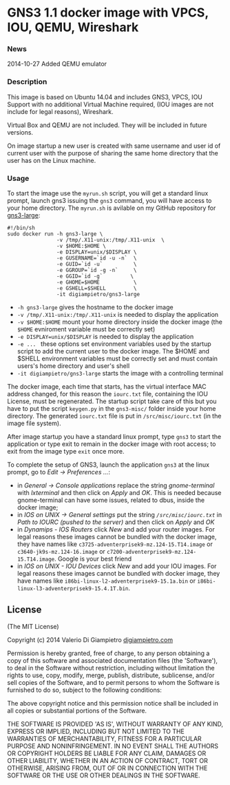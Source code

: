 # GNS3 1.1 docker image with VPCS, IOU, QEMU, Wireshark

### News

2014-10-27 Added QEMU emulator

### Description

This image is based on Ubuntu 14.04 and includes GNS3, VPCS, IOU Support with no additional Virtual Machine required, (IOU images are not include for legal reasons), Wireshark.

Virtual Box and QEMU are not included. They will be included in future versions.

On image startup a new user is created with same username and user id of current user with the purpose of sharing the same home directory that the user has on the Linux machine.

### Usage

To start the image use the `myrun.sh` script, you will get a standard linux prompt, launch gns3 issuing the `gns3` command, you will have access to your home directory. The `myrun.sh` is avilable on my GitHub repository for [gns3-large](https://github.com/digiampietro/gns3-large):

```
#!/bin/sh
sudo docker run -h gns3-large \
                -v /tmp/.X11-unix:/tmp/.X11-unix  \
                -v $HOME:$HOME \
                -e DISPLAY=unix/$DISPLAY \
                -e GUSERNAME=`id -u -n`  \
                -e GUID=`id -u`          \
                -e GGROUP=`id -g -n`     \
                -e GGID=`id -g`         \
                -e GHOME=$HOME           \
                -e GSHELL=$SHELL         \
                -it digiampietro/gns3-large
```

* `-h gns3-large` gives the hostname to the docker image
* `-v /tmp/.X11-unix:/tmp/.X11-unix` is needed to display the application
* `-v $HOME:$HOME` mount your home directory inside the docker image (the `$HOME` evniroment variable must be correctly set) 
* `-e DISPLAY=unix/$DISPLAY` is needed to display the application
* `-e ... ` these options set environment variables used by the startup script to add the current user to the docker image. The $HOME and $SHELL environment variables must be correctly set and must contain users's home directory and user's shell
* `-it digiampietro/gns3-large` starts the image with a controlling terminal

The docker image, each time that starts, has the virtual interface MAC address changed, for this reason the `iourc.txt` file, containing the IOU License, must be regenerated. The startup script take care of this but you have to put the script `keygen.py` in the `gns3-misc/` folder inside your home directory. The generated `iourc.txt` file is put in `/src/misc/iourc.txt` (in the image file system).

After image startup you have a standard linux prompt, type `gns3` to start the application or type exit to remain in the docker image with root access; to exit from the image type `exit` once more.

To complete the setup of GNS3, launch the application `gns3` at the linux prompt, go to *Edit -> Preferences ...*:

* in *General -> Console applications* replace the string _gnome-terminal_ with _lxterminal_ and then click on *Apply* and *OK*. This is needed because gnome-terminal can have some issues, related to dbus,  inside the docker image;
* in *IOS on UNIX -> General settings* put the string *`/src/misc/iourc.txt`* in *Path to IOURC (pushed to the server)* and then click on *Apply* and *OK* 
* in *Dynamips - IOS Routers* click _New_ and add your router images. For legal reasons these images cannot be bundled with the docker image, they have names like `c3725-adventerprisek9-mz.124-15.T14.image` or `c3640-jk9s-mz.124-16.image` or `c7200-adventerprisek9-mz.124-15.T14.image`. Google is your best friend
* in *IOS on UNIX - IOU Devices* click _New_ and add your IOU images. For legal reasons these images cannot be bundled with docker image, they have names like `i86bi-linux-l2-adventerprisek9-15.1a.bin` or `i86bi-linux-l3-adventerprisek9-15.4.1T.bin`. 


## License
(The MIT License)

Copyright (c) 2014 Valerio Di Giampietro [digiampietro.com](http://digiampietro.com)

Permission is hereby granted, free of charge, to any person obtaining a copy of this software and associated documentation files (the 'Software'), to deal in the Software without restriction, including without limitation the rights to use, copy, modify, merge, publish, distribute, sublicense, and/or sell copies of the Software, and to permit persons to whom the Software is furnished to do so, subject to the following conditions:

The above copyright notice and this permission notice shall be included in all copies or substantial portions of the Software.

THE SOFTWARE IS PROVIDED 'AS IS', WITHOUT WARRANTY OF ANY KIND, EXPRESS OR IMPLIED, INCLUDING BUT NOT LIMITED TO THE WARRANTIES OF MERCHANTABILITY, FITNESS FOR A PARTICULAR PURPOSE AND NONINFRINGEMENT. IN NO EVENT SHALL THE AUTHORS OR COPYRIGHT HOLDERS BE LIABLE FOR ANY CLAIM, DAMAGES OR OTHER LIABILITY, WHETHER IN AN ACTION OF CONTRACT, TORT OR OTHERWISE, ARISING FROM, OUT OF OR IN CONNECTION WITH THE SOFTWARE OR THE USE OR OTHER DEALINGS IN THE SOFTWARE.